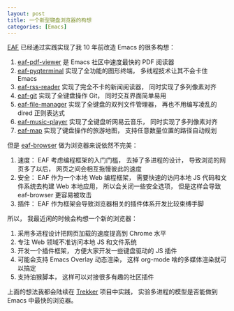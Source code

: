 ```yaml
---
layout: post
title: 一个新型键盘浏览器的构想
categories: [Emacs]
---
```


[EAF](https://github.com/emacs-eaf/emacs-application-framework) 已经通过实践实现了我 10 年前改造 Emacs 的很多构想：
1. [eaf-pdf-viewer](https://github.com/emacs-eaf/eaf-pdf-viewer) 是 Emacs 社区中速度最快的 PDF 阅读器
2. [eaf-pyqterminal](https://github.com/manateelazycat/eaf-pyqterminal/) 实现了全功能的图形终端， 多线程技术让其不会卡住 Emacs
3. [eaf-rss-reader](https://github.com/emacs-eaf/eaf-rss-reader) 实现了完全不卡的新闻阅读器， 同时实现了多列像素对齐
4. [eaf-git](https://github.com/emacs-eaf/eaf-git) 实现了全键盘操作 Git， 同时交互界面简单易用
5. [eaf-file-manager](https://github.com/emacs-eaf/eaf-file-manager) 实现了全键盘的双列文件管理器， 再也不用编写凌乱的 dired 正则表达式
6. [eaf-music-player](https://github.com/emacs-eaf/eaf-music-player) 实现了全键盘听网易云音乐， 同时实现了多列像素对齐
7. [eaf-map](https://github.com/emacs-eaf/eaf-map) 实现了键盘操作的旅游地图， 支持任意数量位置的路径自动规划

但是 [eaf-browser](https://github.com/emacs-eaf/eaf-browser) 做为浏览器来说依然不完美：
1. 速度： EAF 考虑编程框架的入门门槛， 去掉了多进程的设计， 导致浏览的网页多了以后， 网页之间会相互拖慢彼此的速度
2. 安全： EAF 作为一个本地 Web 编程框架， 需要快速的访问本地 JS 代码和文件系统去构建 Web 本地应用， 所以会关闭一些安全选项， 但是这样会导致 eaf-browser 更容易被攻击
3. 插件： EAF 作为框架会导致浏览器相关的插件体系开发比较束缚手脚

所以， 我最近闲的时候会构想一个新的浏览器： 
1. 采用多进程设计把网页加载的速度提高到 Chrome 水平
2. 专注 Web 领域不准访问本地 JS 和文件系统
3. 开发一个插件框架， 方便大家开发一些键盘驱动的 JS 插件
4. 可能会支持 Emacs Overlay 动态渲染， 这样 org-mode 啥的多媒体渲染就可以搞定
5. 支持油猴脚本， 这样可以对接很多有趣的社区插件

上面的想法我都会陆续在 [Trekker](https://github.com/manateelazycat/trekker) 项目中实践， 实验多进程的模型是否能做到 Emacs 中最快的浏览器。
